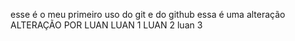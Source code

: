 esse é o meu primeiro uso do git e do github
essa 
é uma 
alteração
ALTERAÇÃO POR LUAN
LUAN 1
LUAN 2 
luan 3